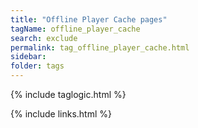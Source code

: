 ```yaml
---
title: "Offline Player Cache pages"
tagName: offline_player_cache
search: exclude
permalink: tag_offline_player_cache.html
sidebar: 
folder: tags
---
```

{% include taglogic.html %}

{% include links.html %}
